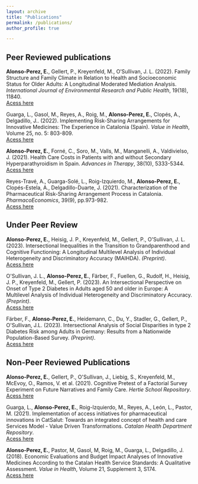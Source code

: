 ```yaml
---
layout: archive
title: "Publications"
permalink: /publications/
author_profile: true

---
```


## Peer Reviewed publications

**Alonso-Perez, E.**, Gellert, P., Kreyenfeld, M., O’Sullivan, J. L. (2022). Family Structure and Family Climate in Relation to Health and Socioeconomic Status for Older Adults: A Longitudinal Moderated Mediation Analysis. _International Journal of Environmental Research and Public Health_, 19(18), 11840.\
<a href="https://www.mdpi.com/1660-4601/19/18/11840/"><i class="fas fa-fw fa-link" aria-hidden="true"></i>Acess here</a>

Guarga, L., Gasol, M., Reyes, A., Roig, M., **Alonso-Perez, E.**, Clopés, A., Delgadillo, J.. (2022). Implementing Risk-Sharing Arrangements for Innovative Medicines: The Experience in Catalonia (Spain). _Value in Health_, Volume 25, no. 5: 803-809.\
<a href="https://www.sciencedirect.com/science/article/pii/S1098301521031727"><i class="fas fa-fw fa-link" aria-hidden="true"></i>Acess here</a>

**Alonso-Perez, E.**, Forné, C., Soro, M., Valls, M., Manganelli, A., Valdivielso, J. (2021). Health Care Costs in Patients with and without Secondary Hyperparathyroidism in Spain. _Advances in Therapy_, 38(10), 5333-5344.\
<a href="https://link.springer.com/article/10.1007/s12325-021-01895-4"><i class="fas fa-fw fa-link" aria-hidden="true"></i>Acess here</a>

Reyes-Travé, A., Guarga-Solé, L., Roig-Izquierdo, M., **Alonso-Perez, E.**, Clopés-Estela, A., Delgadillo-Duarte, J. (2021). Characterization of the Pharmaceutical Risk-Sharing Arrangement Process in Catalonia. _PharmacoEconomics_, 39(9), pp.973-982.\
<a href="https://link.springer.com/article/10.1007/s40273-021-01046-1"><i class="fas fa-fw fa-link" aria-hidden="true"></i>Acess here</a>

## Under Peer Review

**Alonso-Perez, E.**, Heisig, J. P., Kreyenfeld, M., Gellert, P., O'Sullivan, J. L. (2023). Intersectional Inequalities in the Transition to Grandparenthood and Cognitive Functioning: A Longitudinal Multilevel Analysis of Individual Heterogeneity and Discriminatory Accuracy (MAIHDA). _(Preprint)_.\
<a href="https://www.researchsquare.com/article/rs-3248051/v1"><i class="fas fa-fw fa-link" aria-hidden="true"></i>Acess here</a>

O'Sullivan, J. L., **Alonso-Perez, E.**, Färber, F., Fuellen, G., Rudolf, H., Heisig, J. P., Kreyenfeld, M., Gellert, P. (2023). An Intersectional Perspective on Onset of Type 2 Diabetes in Adults aged 50 and older in Europe: A Multilevel Analysis of Individual Heterogeneity and Discriminatory Accuracy. _(Preprint)_.\
<a href="https://www.researchsquare.com/article/rs-3210698/v1"><i class="fas fa-fw fa-link" aria-hidden="true"></i>Acess here</a>

Färber, F., **Alonso-Perez, E.**, Heidemann, C., Du, Y., Stadler, G., Gellert, P., O'Sullivan, J.L. (2023). Intersectional Analysis of Social Disparities in type 2 Diabetes Risk among Adults in Germany: Results from a Nationwide Population-Based Survey. _(Preprint)_.\
<a href="https://www.researchsquare.com/article/rs-3438527/v1"><i class="fas fa-fw fa-link" aria-hidden="true"></i>Acess here</a>

## Non-Peer Reviewed Publications

**Alonso-Perez, E.**, Gellert, P., O'Sullivan, J., Liebig, S., Kreyenfeld, M., McEvoy, O., Ramos, V. et al. (2021). Cognitive Pretest of a Factorial Survey Experiment on Future Narratives and Family Care. _Hertie School Repository_.\
<a href="https://opus4.kobv.de/opus4-hsog/frontdoor/index/index/docId/4174"><i class="fas fa-fw fa-link" aria-hidden="true"></i>Acess here</a>

Guarga, L., **Alonso-Perez, E.**, Roig-Izquierdo, M., Reyes, A., León, L., Pastor, M. (2021). Implementation of access initiatives for pharmaceutical innovations in CatSalut: Towards an integrated concept of health and care Services Model - Value Driven Transformations. _Catalan Health Department Repository_.\
<a href="https://scientiasalut.gencat.cat/handle/11351/6728"><i class="fas fa-fw fa-link" aria-hidden="true"></i>Acess here</a>

**Alonso-Perez, E.**, Pastor, M, Gasol, M, Roig, M., Guarga, L., Delgadillo, J.  (2018). Economic Evaluations and Budget Impact Analyses of Innovative Medicines According to the Catalan Health Service Standards: A Qualitative Assessment. _Value in Health_, Volume 21, Supplement 3, S174.\
<a href="https://doi.org/10.1016/j.jval.2018.09.1037"><i class="fas fa-fw fa-link" aria-hidden="true"></i>Acess here</a>
